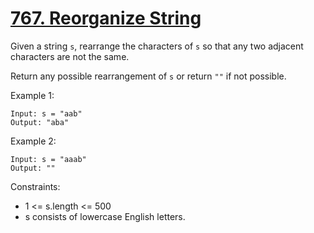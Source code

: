# [767. Reorganize String](https://leetcode.com/problems/reorganize-string/description/)
 
Given a string `s`, rearrange the characters of `s` so that any two adjacent characters are not the same.

Return any possible rearrangement of `s` or return `""` if not possible.

 

Example 1:

    Input: s = "aab"
    Output: "aba"

Example 2:

    Input: s = "aaab"
    Output: ""
 

Constraints:

* 1 <= s.length <= 500
* s consists of lowercase English letters.